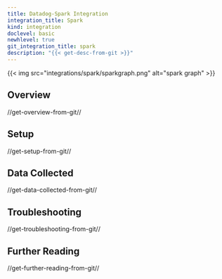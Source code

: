 ```yaml
---
title: Datadog-Spark Integration
integration_title: Spark
kind: integration
doclevel: basic
newhlevel: true
git_integration_title: spark
description: "{{< get-desc-from-git >}}"
---
```


{{< img src="integrations/spark/sparkgraph.png" alt="spark graph" >}}

## Overview
//get-overview-from-git//

## Setup
//get-setup-from-git//

## Data Collected
//get-data-collected-from-git//

## Troubleshooting
//get-troubleshooting-from-git//

## Further Reading
//get-further-reading-from-git//